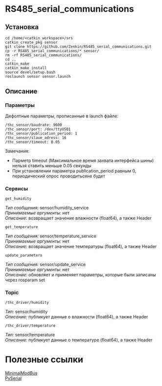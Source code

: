 # RS485_serial_communications

## Установка

    cd /home/<catkin_workspace>/srs
    catkin_create_pkg sensor
    git clone https://github.com/Zenkin/RS485_serial_communications.git   
    cp -r RS485_serial_communications/* sensor/
    rm -rf RS485_serial_communications/
    cd ..     
    catkin_make    
    catkin_make install
    source devel/setup.bash
    roslaunch sensor sensor.launch  
    
## Описание 

### Параметры

Дефолтные параметры, прописанные в launch файле:

    /thc_sensor/baudrate: 9600   
    /thc_sensor/port: /dev/ttyUSB1   
    /thc_sensor/publication_period: 1   
    /thc_sensor/slave_adress: 16   
    /thc_sensor/timeout: 0.05   
 
Замечания:
* Парметр timeout (Максимальное время захвата интерфейса шины) нельзя ставить меньше 0.05 секунды
* При установлении параметра publication_period равным 0, периодический опрос проводитьсяне будет

### Сервисы

    get_humidity       
*Тип сообщения:* sensor/humidity_service     
*Принимаемые аргументы:* нет   
*Описание:* возвращает значение влажности (float64), а также Header   

    get_temperature       
*Тип сообщения:* sensor/temperature_service    
*Принимаемые аргументы:* нет   
*Описание:* возвращает значение температуры (float64), а также Header   

    update_parameters      
*Тип сообщения:* sensor/update_service     
*Принимаемые аргументы:* нет  
*Описание:* обновляет и применяет параметры, которые были записаны через rosparam set    

### Topic 

    /thc_driver/humidity  
*Тип:* sensor/humidity   
*Описание:* публикует данные о влажности (float64), а также Header

    /thc_driver/temperature   
*Тип:* sensor/temperature    
*Описание:* публикует данные о температуре (float64), а также Header    

# Полезные ссылки
[MinimalModBus](http://minimalmodbus.readthedocs.io/en/master/  "Ссылка")    
[PySerial](https://pyserial.readthedocs.io/en/latest/shortintro.html "Ссылка")     

